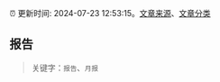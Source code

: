 :alarm_clock: 更新时间: 2024-07-23 12:53:15。[文章来源](/README.md)、[文章分类](/TAGS.md)

## 报告


> 关键字：`报告`、`月报`



